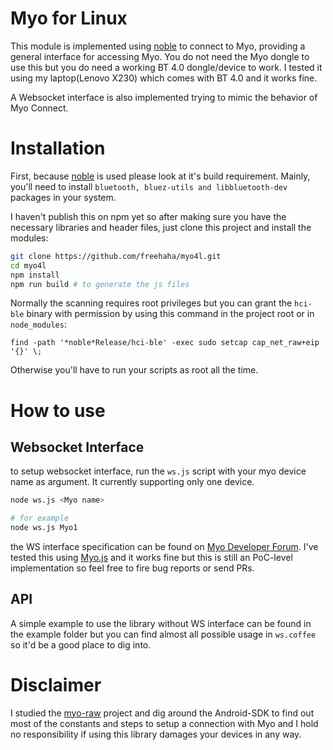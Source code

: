 # Myo for Linux

This module is implemented using [noble](https://github.com/sandeepmistry/noble) to connect to Myo,
providing a general interface for accessing Myo. You do not need the Myo dongle to use this but you do
need a working BT 4.0 dongle/device to work. I tested it using my laptop(Lenovo X230) which comes with
BT 4.0 and it works fine.

A Websocket interface is also implemented trying to mimic the behavior of Myo Connect.

# Installation
First, because [noble](https://github.com/sandeepmistry/noble)  is used please look at it's build requirement.
Mainly, you'll need to install `bluetooth, bluez-utils and libbluetooth-dev` packages in your system.

I haven't publish this on npm yet so after making sure you have the necessary
libraries and header files, just clone this project and install the modules:

```sh
git clone https://github.com/freehaha/myo4l.git
cd myo4l
npm install
npm run build # to generate the js files
``` 

Normally the scanning requires root privileges but you can grant the `hci-ble` binary with permission by using this command
in the project root or in `node_modules`:

`find -path '*noble*Release/hci-ble' -exec sudo setcap cap_net_raw+eip '{}' \;`

Otherwise you'll have to run your scripts as root all the time.

# How to use

## Websocket Interface
to setup websocket interface, run the `ws.js` script with your myo device name as argument. It currently supporting only one device.

```sh
node ws.js <Myo name>

# for example
node ws.js Myo1
```

the WS interface specification can be found on [Myo Developer Forum](https://developer.thalmic.com/forums/topic/534/?page=1).
I've tested this using [Myo.js](https://github.com/stolksdorf/myo.js) and it works fine but this is still an PoC-level
implementation so feel free to fire bug reports or send PRs.

## API

A simple example to use the library without WS interface can be found in the example folder but you can find almost
all possible usage in `ws.coffee` so it'd be a good place to dig into.

# Disclaimer

I studied the [myo-raw](https://github.com/dzhu/myo-raw) project and dig around the Android-SDK to find out most of
the constants and steps to setup a connection with Myo and I hold no responsibility if using this library damages
your devices in any way.
